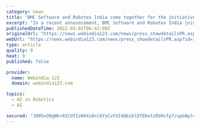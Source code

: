 ```yaml
---
category: news
title: "BMC Software and Robotex India come together for the initiative - 'Girls Who Build Robots'"
excerpt: "In a recent announcement, BMC Software and Robotex India joined hands to educate government school girls in Robotics, Coding and STEM. This is the first-of-its-kind initiative in the state of Maharashtra where girls from rural schools will learn Robotics,"
publishedDateTime: 2022-03-01T06:42:00Z
originalUrl: "https://news.webindia123.com/news/press_showdetailsPR.asp?id=1238025&cat=PR News Wire"
webUrl: "https://news.webindia123.com/news/press_showdetailsPR.asp?id=1238025&cat=PR News Wire"
type: article
quality: 9
heat: 9
published: false

provider:
  name: Webindia 123
  domain: webindia123.com

topics:
  - AI in Robotics
  - AI

secured: "J005xO9gWk+02CdfIzWVXs8nl8YyCvFXI4Q6zblOfEHxtzOVHcfp7/upG0plq7i9lEf5rdS7+Nv0o3nabajxcJ8Ez1aQtiq03q01liT8MVZZL0xJS+A97Q0DPJ+0BO1bK+mQbG1dIy7nQ0U9qAofZu9ENdCpOBhlmdJFFFTDtQgMna0Ywk79VBsmihGrzzYm8GFikuGk637dLFtjTZrwA8j4ODTDw2sSkuNyjRHrV30x4pag+DETH5zMnZERE0Hmat86g5HDTOZPZ6L3TcUCwGoGF++R38djm/B0sx9uI1Ur1UBqUuFzwAqCOHxk3Cke+RTvQZVDoCBt6CdkocYyTkbw+vexl9YQTc1Y4DBAhs4=;vfsdfju7YOWCjJFTKky7qg=="
---
```


